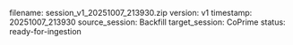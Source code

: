 filename: session_v1_20251007_213930.zip
version: v1
timestamp: 20251007_213930
source_session: Backfill
target_session: CoPrime
status: ready-for-ingestion
